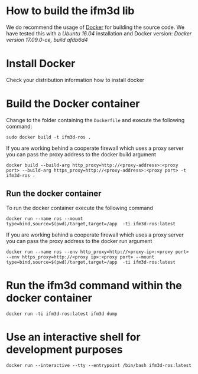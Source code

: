 # How to build the ifm3d lib

We do recommend the usage of [Docker](https://www.docker.com/) for building the source code. We have tested this with a *Ubuntu 16.04* installation and Docker version: *Docker version 17.09.0-ce, build afdb6d4*

# Install Docker

Check your distribution information how to install docker

# Build the Docker container

Change to the folder containing the ``Dockerfile`` and execute the following command:

```
sudo docker build -t ifm3d-ros .
```
If you are working behind a cooperate firewall which uses a proxy server you can pass the proxy address to the docker build argument

```
docker build --build-arg http_proxy=http://<proxy-address>:<proxy port> --build-arg https_proxy=http://<proxy-address>:<proxy port> -t ifm3d-ros .
```

## Run the docker container

To run the docker container execute the following command

```
docker run --name ros --mount type=bind,source=$(pwd)/target,target=/app  -ti ifm3d-ros:latest
```
If you are working behind a cooperate firewall which uses a proxy server you can pass the proxy address to the docker run argument

```
docker run --name ros --env http_proxy=http://<proxy-ip>:<proxy port> --env https_proxy=http://<proxy ip>:<proxy port> --mount type=bind,source=$(pwd)/target,target=/app  -ti ifm3d-ros:latest
```

# Run the ifm3d command within the docker container

```
docker run -ti ifm3d-ros:latest ifm3d dump
```

# Use an interactive shell for development purposes

```
docker run --interactive --tty --entrypoint /bin/bash ifm3d-ros:latest
```
